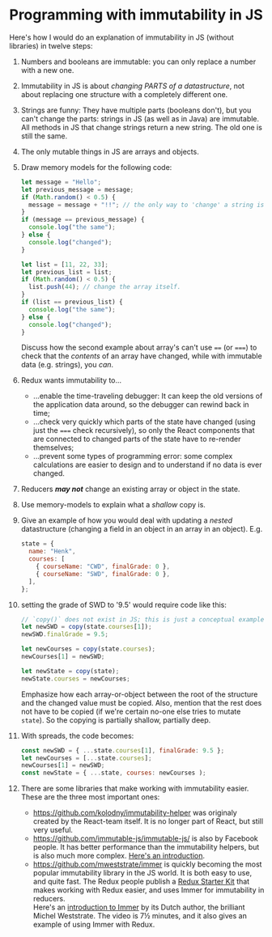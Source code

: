 # Programming with immutability in JS

Here's how I would do an explanation of immutability in JS (without libraries) in twelve steps:

1. Numbers and booleans are immutable: you can only replace a number with a new one.

1. Immutability in JS is about _changing PARTS of a datastructure_, not about replacing one structure with a completely different one.

1. Strings are funny: They have multiple parts (booleans don't), but you can't change the parts: strings in JS (as well as in Java) are immutable. All methods in JS that change strings return a new string. The old one is still the same.

1. The only mutable things in JS are arrays and objects.

1. Draw memory models for the following code:

   ```js
   let message = "Hello";
   let previous_message = message;
   if (Math.random() < 0.5) {
     message = message + "!!"; // the only way to 'change' a string is to replace it
   }
   if (message == previous_message) {
     console.log("the same");
   } else {
     console.log("changed");
   }

   let list = [11, 22, 33];
   let previous_list = list;
   if (Math.random() < 0.5) {
     list.push(44); // change the array itself.
   }
   if (list == previous_list) {
     console.log("the same");
   } else {
     console.log("changed");
   }
   ```

   Discuss how the second example about array's can't use `==` (or `===`) to check that the _contents_ of an array have changed, while with immutable data (e.g. strings), you _can_.

1. Redux wants immutability to...

   - ...enable the time-traveling debugger: It can keep the old versions of the application data around, so the debugger can rewind back in time;
   - ...check very quickly which parts of the state have changed (using just the `===` check recursively), so only the React components that are connected to changed parts of the state have to re-render themselves;
   - ...prevent some types of programming error: some complex calculations are easier to design and to understand if no data is ever changed.

1. Reducers **_may not_** change an existing array or object in the state.

1. Use memory-models to explain what a _shallow_ copy is.

1. Give an example of how you would deal with updating a _nested_ datastructure (changing a field in an object in an array in an object). E.g.

   ```js
   state = {
     name: "Henk",
     courses: [
       { courseName: "CWD", finalGrade: 0 },
       { courseName: "SWD", finalGrade: 0 },
     ],
   };
   ```

1. setting the grade of SWD to '9.5' would require code like this:

   ```js
   // `copy()` does not exist in JS; this is just a conceptual example
   let newSWD = copy(state.courses[1]);
   newSWD.finalGrade = 9.5;

   let newCourses = copy(state.courses);
   newCourses[1] = newSWD;

   let newState = copy(state);
   newState.courses = newCourses;
   ```

   Emphasize how each array-or-object between the root of the structure and the changed value must be copied. Also, mention that the rest does not have to be copied (if we're certain no-one else tries to mutate `state`). So the copying is partially shallow, partially deep.

1. With spreads, the code becomes:

   ```js
   const newSWD = { ...state.courses[1], finalGrade: 9.5 };
   let newCourses = [...state.courses];
   newCourses[1] = newSWD;
   const newState = { ...state, courses: newCourses );
   ```

1. There are some libraries that make working with immutability easier. These are the three most important ones:
   - <https://github.com/kolodny/immutability-helper> was originaly created by the React-team itself. It is no longer part of React, but still very useful.
   - <https://github.com/immutable-js/immutable-js/> is also by Facebook people. It has better performance than the immutability helpers, but is also much more complex. [Here's an introduction](https://medium.freecodecamp.org/immutable-js-is-intimidating-heres-how-to-get-started-2db1770466d6).
   - <https://github.com/mweststrate/immer> is quickly becoming the most popular immutability library in the JS world. It is both easy to use, and quite fast. The Redux people publish a [Redux Starter Kit](https://redux-starter-kit.js.org/) that makes working with Redux easier, and uses Immer for immutability in reducers.  
     Here's an [introduction to Immer](https://egghead.io/lessons/redux-simplify-creating-immutable-data-trees-with-immer) by its Dutch author, the brilliant Michel Weststrate. The video is 7½ minutes, and it also gives an example of using Immer with Redux.

